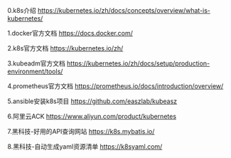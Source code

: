 0.k8s介绍
https://kubernetes.io/zh/docs/concepts/overview/what-is-kubernetes/

1.docker官方文档
https://docs.docker.com/

2.k8s官方文档
https://kubernetes.io/zh/

3.kubeadm官方文档
https://kubernetes.io/zh/docs/setup/production-environment/tools/

4.prometheus官方文档
https://prometheus.io/docs/introduction/overview/

5.ansible安装k8s项目
https://github.com/easzlab/kubeasz

6.阿里云ACK
https://www.aliyun.com/product/kubernetes

7.黑科技-好用的API查询网站
https://k8s.mybatis.io/

8.黑科技-自动生成yaml资源清单
https://k8syaml.com/
